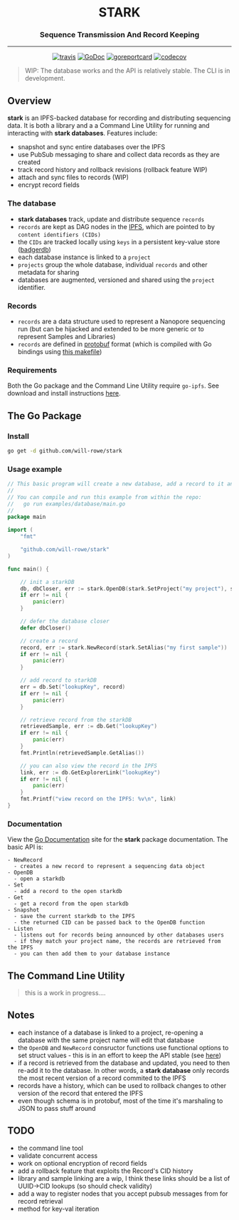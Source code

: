 <div align="center">
  <h1>STARK</h1>
  <h3>Sequence Transmission And Record Keeping</h3>
  <hr>
  <a href="https://travis-ci.org/will-rowe/stark"><img src="https://travis-ci.org/will-rowe/stark.svg?branch=master" alt="travis"></a>
  <a href="https://godoc.org/github.com/will-rowe/stark"><img src="https://godoc.org/github.com/will-rowe/stark?status.svg" alt="GoDoc"></a>
  <a href="https://goreportcard.com/report/github.com/will-rowe/stark"><img src="https://goreportcard.com/badge/github.com/will-rowe/stark" alt="goreportcard"></a>
  <a href="https://codecov.io/gh/will-rowe/stark"><img src="https://codecov.io/gh/will-rowe/stark/branch/master/graph/badge.svg" alt="codecov"></a>
</div>

> WIP: The database works and the API is relatively stable. The CLI is in development.

## Overview

**stark** is an IPFS-backed database for recording and distributing sequencing data. It is both a library and a a Command Line Utility for running and interacting with **stark databases**. Features include:

- snapshot and sync entire databases over the IPFS
- use PubSub messaging to share and collect data records as they are created
- track record history and rollback revisions (rollback feature WIP)
- attach and sync files to records (WIP)
- encrypt record fields

### The database

- **stark databases** track, update and distribute sequence `records`
- `records` are kept as DAG nodes in the [IPFS](https://ipfs.io/), which are pointed to by `content identifiers (CIDs)`
- the `CIDs` are tracked locally using `keys` in a persistent key-value store ([badgerdb](https://github.com/dgraph-io/badger))
- each database instance is linked to a `project`
- `projects` group the whole database, individual `records` and other metadata for sharing
- databases are augmented, versioned and shared using the `project` identifier.

### Records

- `records` are a data structure used to represent a Nanopore sequencing run (but can be hijacked and extended to be more generic or to represent Samples and Libraries)
- `records` are defined in [protobuf](https://developers.google.com/protocol-buffers) format (which is compiled with Go bindings using [this makefile](./schema/Makefile))

### Requirements

Both the Go package and the Command Line Utility require `go-ipfs`. See download and install instructions [here](https://docs.ipfs.io/guides/guides/install/).

## The Go Package

### Install

```sh
go get -d github.com/will-rowe/stark
```

### Usage example

```Go
// This basic program will create a new database, add a record to it and then retrieve a copy of that record.
//
// You can compile and run this example from within the repo:
//   go run examples/database/main.go
//
package main

import (
	"fmt"

	"github.com/will-rowe/stark"
)

func main() {

	// init a starkDB
	db, dbCloser, err := stark.OpenDB(stark.SetProject("my project"), stark.SetLocalStorageDir("/tmp/starkdb"), stark.WithPinning())
	if err != nil {
		panic(err)
	}

	// defer the database closer
	defer dbCloser()

	// create a record
	record, err := stark.NewRecord(stark.SetAlias("my first sample"))
	if err != nil {
		panic(err)
	}

	// add record to starkDB
	err = db.Set("lookupKey", record)
	if err != nil {
		panic(err)
	}

	// retrieve record from the starkDB
	retrievedSample, err := db.Get("lookupKey")
	if err != nil {
		panic(err)
	}
	fmt.Println(retrievedSample.GetAlias())

	// you can also view the record in the IPFS
	link, err := db.GetExplorerLink("lookupKey")
	if err != nil {
		panic(err)
	}
	fmt.Printf("view record on the IPFS: %v\n", link)
}
```

### Documentation

View the [Go Documentation](https://pkg.go.dev/github.com/will-rowe/stark) site for the **stark** package documentation. The basic API is:

```
- NewRecord
  - creates a new record to represent a sequencing data object
- OpenDB
  - open a starkdb
- Set
  - add a record to the open starkdb
- Get
  - get a record from the open starkdb
- Snapshot
  - save the current starkdb to the IPFS
  - the returned CID can be passed back to the OpenDB function
- Listen
  - listens out for records being announced by other databases users
  - if they match your project name, the records are retrieved from the IPFS
  - you can then add them to your database instance
```

## The Command Line Utility

> this is a work in progress....

## Notes

- each instance of a database is linked to a project, re-opening a database with the same project name will edit that database
- the `OpenDB` and `NewRecord` consructor functions use functional options to set struct values - this is in an effort to keep the API stable (see [here](https://dave.cheney.net/2014/10/17/functional-options-for-friendly-apis))
- if a record is retrieved from the database and updated, you need to then re-add it to the database. In other words, a **stark database** only records the most recent version of a record commited to the IPFS
- records have a history, which can be used to rollback changes to other version of the record that entered the IPFS
- even though schema is in protobuf, most of the time it's marshaling to JSON to pass stuff around

## TODO

- the command line tool
- validate concurrent access
- work on optional encryption of record fields
- add a rollback feature that exploits the Record's CID history
- library and sample linking are a wip, I think these links should be a list of UUID->CID lookups (so should check validity)
- add a way to register nodes that you accept pubsub messages from for record retrieval
- method for key-val iteration
